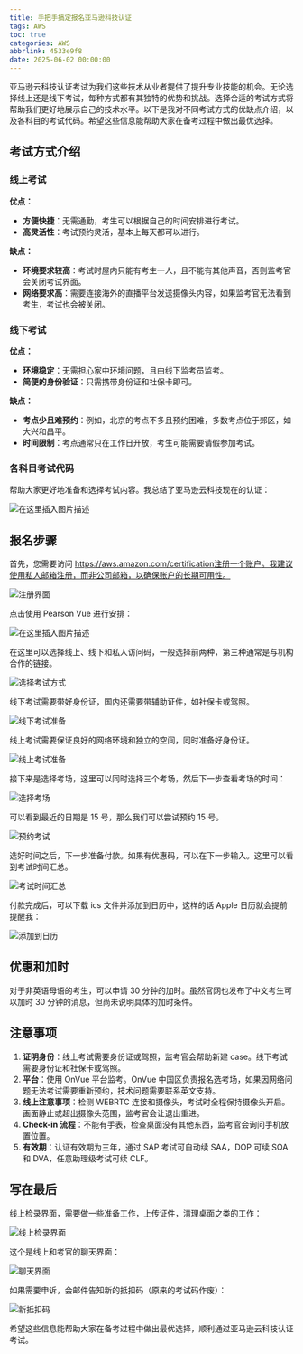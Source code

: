 ```yaml
---
title: 手把手搞定报名亚马逊科技认证
tags: AWS
toc: true
categories: AWS
abbrlink: 4533e9f8
date: 2025-06-02 00:00:00
---
```


亚马逊云科技认证考试为我们这些技术从业者提供了提升专业技能的机会。无论选择线上还是线下考试，每种方式都有其独特的优势和挑战。选择合适的考试方式将帮助我们更好地展示自己的技术水平。以下是我对不同考试方式的优缺点介绍，以及各科目的考试代码。希望这些信息能帮助大家在备考过程中做出最优选择。

<!-- more -->

## 考试方式介绍

### 线上考试

**优点：**

- **方便快捷**：无需通勤，考生可以根据自己的时间安排进行考试。
- **高灵活性**：考试预约灵活，基本上每天都可以进行。

**缺点：**

- **环境要求较高**：考试时屋内只能有考生一人，且不能有其他声音，否则监考官会关闭考试界面。
- **网络要求高**：需要连接海外的直播平台发送摄像头内容，如果监考官无法看到考生，考试也会被关闭。

### 线下考试

**优点：**

- **环境稳定**：无需担心家中环境问题，且由线下监考员监考。
- **简便的身份验证**：只需携带身份证和社保卡即可。

**缺点：**

- **考点少且难预约**：例如，北京的考点不多且预约困难，多数考点位于郊区，如大兴和昌平。
- **时间限制**：考点通常只在工作日开放，考生可能需要请假参加考试。

### 各科目考试代码

帮助大家更好地准备和选择考试内容。我总结了亚马逊云科技现在的认证：

![在这里插入图片描述](https://i-blog.csdnimg.cn/blog_migrate/cc20f808fb0689bb100c04507d0ee5c1.png)

## 报名步骤

首先，您需要访问 https://aws.amazon.com/certification注册一个账户。我建议使用私人邮箱注册，而非公司邮箱，以确保账户的长期可用性。

![注册界面](https://i-blog.csdnimg.cn/blog_migrate/b656c9ca96b06a91641d0933b7288f7f.png)

点击使用 Pearson Vue 进行安排：

![在这里插入图片描述](https://i-blog.csdnimg.cn/blog_migrate/6e64c34879d1217d62ca41edc9ecb2c4.png)

在这里可以选择线上、线下和私人访问码，一般选择前两种，第三种通常是与机构合作的链接。

![选择考试方式](https://i-blog.csdnimg.cn/blog_migrate/0cc9bda530f37ded10b7aabe62084a9e.png)

线下考试需要带好身份证，国内还需要带辅助证件，如社保卡或驾照。

![线下考试准备](https://i-blog.csdnimg.cn/blog_migrate/7e2b5e346cdf9163e0327c9b2aa7ba03.png)

线上考试需要保证良好的网络环境和独立的空间，同时准备好身份证。

![线上考试准备](https://i-blog.csdnimg.cn/blog_migrate/7531f6f4a0b687da297285382a06cfe2.png)

接下来是选择考场，这里可以同时选择三个考场，然后下一步查看考场的时间：

![选择考场](https://i-blog.csdnimg.cn/blog_migrate/d771ce1cc8f19a55caf4e62a8b6999e0.png)

可以看到最近的日期是 15 号，那么我们可以尝试预约 15 号。

![预约考试](https://i-blog.csdnimg.cn/blog_migrate/0226e6c143950fb2f5dd825e9515e9e1.png)

选好时间之后，下一步准备付款。如果有优惠码，可以在下一步输入。这里可以看到考试时间汇总。

![考试时间汇总](https://i-blog.csdnimg.cn/blog_migrate/bdd3720da2cc95978bcca461bd058f80.png)

付款完成后，可以下载 ics 文件并添加到日历中，这样的话 Apple 日历就会提前提醒我：

![添加到日历](https://i-blog.csdnimg.cn/blog_migrate/a1694d9092df8b7a398f54c2542dfb02.png)

## 优惠和加时

对于非英语母语的考生，可以申请 30 分钟的加时。虽然官网也发布了中文考生可以加时 30 分钟的消息，但尚未说明具体的加时条件。

## 注意事项

1. **证明身份**：线上考试需要身份证或驾照，监考官会帮助新建 case。线下考试需要身份证和社保卡或驾照。
2. **平台**：使用 OnVue 平台监考。OnVue 中国区负责报名选考场，如果因网络问题无法考试需要重新预约，技术问题需要联系英文支持。
3. **线上注意事项**：检测 WEBRTC 连接和摄像头，考试时全程保持摄像头开启。画面静止或超出摄像头范围，监考官会让退出重进。
4. **Check-in 流程**：不能有手表，检查桌面没有其他东西，监考官会询问手机放置位置。
5. **有效期**：认证有效期为三年，通过 SAP 考试可自动续 SAA，DOP 可续 SOA 和 DVA，任意助理级考试可续 CLF。

## 写在最后

线上检录界面，需要做一些准备工作，上传证件，清理桌面之类的工作：

![线上检录界面](https://i-blog.csdnimg.cn/blog_migrate/210964768f277785d3431bdbdb6c5b5d.png)

这个是线上和考官的聊天界面：

![聊天界面](https://i-blog.csdnimg.cn/blog_migrate/f52f4644ac8e971bff83db797ccf848c.png)

如果需要申诉，会邮件告知新的抵扣码（原来的考试码作废）：

![新抵扣码](https://i-blog.csdnimg.cn/blog_migrate/56b4b91c982f81564ecaa43759d88014.png)

希望这些信息能帮助大家在备考过程中做出最优选择，顺利通过亚马逊云科技认证考试。
